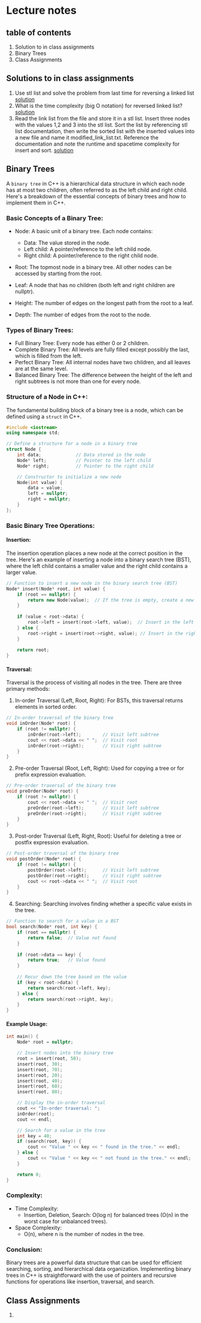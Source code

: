 # Lecture notes

## table of contents
1. Solution to in class assignments
2. Binary Trees
3. Class Assignments


## Solutions to in class assignments
1. Use stl list and solve the problem from last time for reversing a linked list [solution](./class_assignment_solutions/answers.cpp)
2. What is the time complexity (big O notation) for reversed linked list? [solution](./class_assignment_solutions/answers.cpp)
3. Read the link list from the file and store it in a stl list. Insert three nodes with the values 1,2 and 3 into the stl list. Sort the list by referencing stl list documentation, then write the sorted list with the inserted values into a new file and name it modified_link_list.txt. Reference the documentation and note the runtime and spacetime complexity for insert and sort. [solution](./class_assignment_solutions/answers.cpp)


## Binary Trees
A ```binary tree``` in C++ is a hierarchical data structure in which each node has at most two children, often referred to as the left child and right child. Here's a breakdown of the essential concepts of binary trees and how to implement them in C++.

### Basic Concepts of a Binary Tree:
* Node: A basic unit of a binary tree. Each node contains:
  * Data: The value stored in the node.
  * Left child: A pointer/reference to the left child node.
  * Right child: A pointer/reference to the right child node.

* Root: The topmost node in a binary tree. All other nodes can be accessed by starting from the root.

* Leaf: A node that has no children (both left and right children are nullptr).

* Height: The number of edges on the longest path from the root to a leaf.

* Depth: The number of edges from the root to the node.

### Types of Binary Trees:
* Full Binary Tree: Every node has either 0 or 2 children.
* Complete Binary Tree: All levels are fully filled except possibly the last, which is filled from the left.
* Perfect Binary Tree: All internal nodes have two children, and all leaves are at the same level.
* Balanced Binary Tree: The difference between the height of the left and right subtrees is not more than one for every node.

### Structure of a Node in C++:
The fundamental building block of a binary tree is a node, which can be defined using a ```struct``` in C++.

```cpp
#include <iostream>
using namespace std;

// Define a structure for a node in a binary tree
struct Node {
    int data;             // Data stored in the node
    Node* left;           // Pointer to the left child
    Node* right;          // Pointer to the right child

    // Constructor to initialize a new node
    Node(int value) {
        data = value;
        left = nullptr;
        right = nullptr;
    }
};
```


### Basic Binary Tree Operations:
#### Insertion:
The insertion operation places a new node at the correct position in the tree. Here's an example of inserting a node into a binary search tree (BST), where the left child contains a smaller value and the right child contains a larger value.

```cpp
// Function to insert a new node in the binary search tree (BST)
Node* insert(Node* root, int value) {
    if (root == nullptr) {
        return new Node(value);  // If the tree is empty, create a new node
    }
    
    if (value < root->data) {
        root->left = insert(root->left, value);  // Insert in the left subtree
    } else {
        root->right = insert(root->right, value); // Insert in the right subtree
    }
    
    return root;
}
```

#### Traversal:
Traversal is the process of visiting all nodes in the tree. There are three primary methods:

1. In-order Traversal (Left, Root, Right):
For BSTs, this traversal returns elements in sorted order.
```cpp
// In-order traversal of the binary tree
void inOrder(Node* root) {
    if (root != nullptr) {
        inOrder(root->left);        // Visit left subtree
        cout << root->data << " ";  // Visit root
        inOrder(root->right);       // Visit right subtree
    }
}
```

2. Pre-order Traversal (Root, Left, Right):
Used for copying a tree or for prefix expression evaluation.
```cpp
// Pre-order traversal of the binary tree
void preOrder(Node* root) {
    if (root != nullptr) {
        cout << root->data << " ";  // Visit root
        preOrder(root->left);       // Visit left subtree
        preOrder(root->right);      // Visit right subtree
    }
}
```

3. Post-order Traversal (Left, Right, Root):
Useful for deleting a tree or postfix expression evaluation.
```cpp
// Post-order traversal of the binary tree
void postOrder(Node* root) {
    if (root != nullptr) {
        postOrder(root->left);      // Visit left subtree
        postOrder(root->right);     // Visit right subtree
        cout << root->data << " ";  // Visit root
    }
}
```
4. Searching:
Searching involves finding whether a specific value exists in the tree.

```cpp
// Function to search for a value in a BST
bool search(Node* root, int key) {
    if (root == nullptr) {
        return false;  // Value not found
    }
    
    if (root->data == key) {
        return true;   // Value found
    }
    
    // Recur down the tree based on the value
    if (key < root->data) {
        return search(root->left, key);
    } else {
        return search(root->right, key);
    }
}
```

#### Example Usage:
```cpp
int main() {
    Node* root = nullptr;

    // Insert nodes into the binary tree
    root = insert(root, 50);
    insert(root, 30);
    insert(root, 70);
    insert(root, 20);
    insert(root, 40);
    insert(root, 60);
    insert(root, 80);

    // Display the in-order traversal
    cout << "In-order traversal: ";
    inOrder(root);
    cout << endl;

    // Search for a value in the tree
    int key = 40;
    if (search(root, key)) {
        cout << "Value " << key << " found in the tree." << endl;
    } else {
        cout << "Value " << key << " not found in the tree." << endl;
    }

    return 0;
}
```

### Complexity:
* Time Complexity:
  * Insertion, Deletion, Search: O(log n) for balanced trees (O(n) in the worst case for unbalanced trees).
* Space Complexity:
  * O(n), where n is the number of nodes in the tree.

### Conclusion:
Binary trees are a powerful data structure that can be used for efficient searching, sorting, and hierarchical data organization. Implementing binary trees in C++ is straightforward with the use of pointers and recursive functions for operations like insertion, traversal, and search.

## Class Assignments
1. 